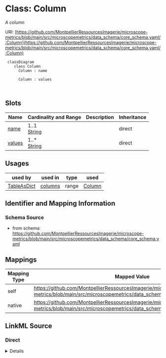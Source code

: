 # Class: Column


_A column_





URI: [https://github.com/MontpellierRessourcesImagerie/microscope-metrics/blob/main/src/microscopemetrics/data_schema/core_schema.yaml/:Column](https://github.com/MontpellierRessourcesImagerie/microscope-metrics/blob/main/src/microscopemetrics/data_schema/core_schema.yaml/:Column)



```mermaid
 classDiagram
    class Column
      Column : name
        
      Column : values
        
      
```




<!-- no inheritance hierarchy -->


## Slots

| Name | Cardinality and Range | Description | Inheritance |
| ---  | --- | --- | --- |
| [name](name.md) | 1..1 <br/> [String](String.md) |  | direct |
| [values](values.md) | 1..* <br/> [String](String.md) |  | direct |





## Usages

| used by | used in | type | used |
| ---  | --- | --- | --- |
| [TableAsDict](TableAsDict.md) | [columns](columns.md) | range | [Column](Column.md) |






## Identifier and Mapping Information







### Schema Source


* from schema: https://github.com/MontpellierRessourcesImagerie/microscope-metrics/blob/main/src/microscopemetrics/data_schema/core_schema.yaml





## Mappings

| Mapping Type | Mapped Value |
| ---  | ---  |
| self | https://github.com/MontpellierRessourcesImagerie/microscope-metrics/blob/main/src/microscopemetrics/data_schema/core_schema.yaml/:Column |
| native | https://github.com/MontpellierRessourcesImagerie/microscope-metrics/blob/main/src/microscopemetrics/data_schema/core_schema.yaml/:Column |





## LinkML Source

<!-- TODO: investigate https://stackoverflow.com/questions/37606292/how-to-create-tabbed-code-blocks-in-mkdocs-or-sphinx -->

### Direct

<details>
```yaml
name: Column
description: A column
from_schema: https://github.com/MontpellierRessourcesImagerie/microscope-metrics/blob/main/src/microscopemetrics/data_schema/core_schema.yaml
attributes:
  name:
    name: name
    from_schema: https://github.com/MontpellierRessourcesImagerie/microscope-metrics/blob/main/src/microscopemetrics/data_schema/core_schema.yaml
    identifier: true
    range: string
    required: true
  values:
    name: values
    from_schema: https://github.com/MontpellierRessourcesImagerie/microscope-metrics/blob/main/src/microscopemetrics/data_schema/core_schema.yaml
    multivalued: true
    range: string
    required: true

```
</details>

### Induced

<details>
```yaml
name: Column
description: A column
from_schema: https://github.com/MontpellierRessourcesImagerie/microscope-metrics/blob/main/src/microscopemetrics/data_schema/core_schema.yaml
attributes:
  name:
    name: name
    from_schema: https://github.com/MontpellierRessourcesImagerie/microscope-metrics/blob/main/src/microscopemetrics/data_schema/core_schema.yaml
    identifier: true
    alias: name
    owner: Column
    domain_of:
    - NamedObject
    - Experimenter
    - Column
    range: string
    required: true
  values:
    name: values
    from_schema: https://github.com/MontpellierRessourcesImagerie/microscope-metrics/blob/main/src/microscopemetrics/data_schema/core_schema.yaml
    multivalued: true
    alias: values
    owner: Column
    domain_of:
    - PixelSeries
    - ChannelSeries
    - TimeSeries
    - Column
    range: string
    required: true

```
</details>